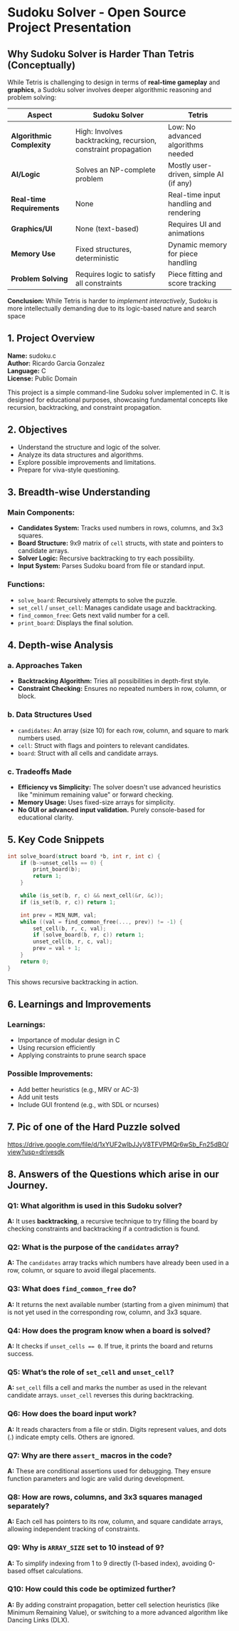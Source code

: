 # Sudoku Solver - Open Source Project Presentation

##  Why Sudoku Solver is Harder Than Tetris (Conceptually)

While Tetris is challenging to design in terms of **real-time gameplay** and **graphics**, a Sudoku solver involves deeper algorithmic reasoning and problem solving:

| Aspect | Sudoku Solver | Tetris |
|--------|---------------|--------|
| **Algorithmic Complexity** | High: Involves backtracking, recursion, constraint propagation | Low: No advanced algorithms needed |
| **AI/Logic** | Solves an NP-complete problem | Mostly user-driven, simple AI (if any) |
| **Real-time Requirements** | None | Real-time input handling and rendering |
| **Graphics/UI** | None (text-based) | Requires UI and animations |
| **Memory Use** | Fixed structures, deterministic | Dynamic memory for piece handling |
| **Problem Solving** | Requires logic to satisfy all constraints | Piece fitting and score tracking |

**Conclusion:** While Tetris is harder to *implement interactively*, Sudoku is more intellectually demanding due to its logic-based nature and search space

## 1. Project Overview

**Name:** sudoku.c  
**Author:** Ricardo Garcia Gonzalez  
**Language:** C  
**License:** Public Domain  

This project is a simple command-line Sudoku solver implemented in C. It is designed for educational purposes, showcasing fundamental concepts like recursion, backtracking, and constraint propagation.

## 2. Objectives

- Understand the structure and logic of the solver.
- Analyze its data structures and algorithms.
- Explore possible improvements and limitations.
- Prepare for viva-style questioning.

## 3. Breadth-wise Understanding

### Main Components:

- **Candidates System:** Tracks used numbers in rows, columns, and 3x3 squares.
- **Board Structure:** 9x9 matrix of `cell` structs, with state and pointers to candidate arrays.
- **Solver Logic:** Recursive backtracking to try each possibility.
- **Input System:** Parses Sudoku board from file or standard input.

### Functions:

- `solve_board`: Recursively attempts to solve the puzzle.
- `set_cell` / `unset_cell`: Manages candidate usage and backtracking.
- `find_common_free`: Gets next valid number for a cell.
- `print_board`: Displays the final solution.

## 4. Depth-wise Analysis

### a. Approaches Taken

- **Backtracking Algorithm:** Tries all possibilities in depth-first style.
- **Constraint Checking:** Ensures no repeated numbers in row, column, or block.

### b. Data Structures Used

- `candidates`: An array (size 10) for each row, column, and square to mark numbers used.
- `cell`: Struct with flags and pointers to relevant candidates.
- `board`: Struct with all cells and candidate arrays.

### c. Tradeoffs Made

- **Efficiency vs Simplicity:** The solver doesn't use advanced heuristics like "minimum remaining value" or forward checking.
- **Memory Usage:** Uses fixed-size arrays for simplicity.
- **No GUI or advanced input validation.** Purely console-based for educational clarity.

## 5. Key Code Snippets

```c
int solve_board(struct board *b, int r, int c) {
    if (b->unset_cells == 0) {
        print_board(b);
        return 1;
    }

    while (is_set(b, r, c) && next_cell(&r, &c));
    if (is_set(b, r, c)) return 1;

    int prev = MIN_NUM, val;
    while ((val = find_common_free(..., prev)) != -1) {
        set_cell(b, r, c, val);
        if (solve_board(b, r, c)) return 1;
        unset_cell(b, r, c, val);
        prev = val + 1;
    }
    return 0;
}
```

This shows recursive backtracking in action.

## 6. Learnings and Improvements

### Learnings:

- Importance of modular design in C
- Using recursion efficiently
- Applying constraints to prune search space

### Possible Improvements:

- Add better heuristics (e.g., MRV or AC-3)
- Add unit tests
- Include GUI frontend (e.g., with SDL or ncurses)

## 7. Pic of one of the Hard Puzzle solved

https://drive.google.com/file/d/1xYUF2wlbJJyV8TFVPMQr6wSb_Fn25dBO/view?usp=drivesdk

## 8. Answers of the Questions which arise in our Journey.

### Q1: What algorithm is used in this Sudoku solver?  
**A:** It uses **backtracking**, a recursive technique to try filling the board by checking constraints and backtracking if a contradiction is found.

### Q2: What is the purpose of the `candidates` array?  
**A:** The `candidates` array tracks which numbers have already been used in a row, column, or square to avoid illegal placements.

### Q3: What does `find_common_free` do?  
**A:** It returns the next available number (starting from a given minimum) that is not yet used in the corresponding row, column, and 3x3 square.

### Q4: How does the program know when a board is solved?  
**A:** It checks if `unset_cells == 0`. If true, it prints the board and returns success.

### Q5: What’s the role of `set_cell` and `unset_cell`?  
**A:** `set_cell` fills a cell and marks the number as used in the relevant candidate arrays. `unset_cell` reverses this during backtracking.

### Q6: How does the board input work?  
**A:** It reads characters from a file or stdin. Digits represent values, and dots (.) indicate empty cells. Others are ignored.

### Q7: Why are there `assert_` macros in the code?  
**A:** These are conditional assertions used for debugging. They ensure function parameters and logic are valid during development.

### Q8: How are rows, columns, and 3x3 squares managed separately?  
**A:** Each cell has pointers to its row, column, and square candidate arrays, allowing independent tracking of constraints.

### Q9: Why is `ARRAY_SIZE` set to 10 instead of 9?  
**A:** To simplify indexing from 1 to 9 directly (1-based index), avoiding 0-based offset calculations.

### Q10: How could this code be optimized further?  
**A:** By adding constraint propagation, better cell selection heuristics (like Minimum Remaining Value), or switching to a more advanced algorithm like Dancing Links (DLX).

